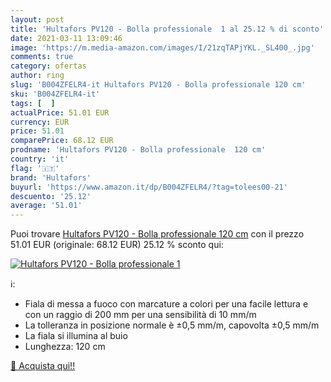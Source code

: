 ```yaml
---
layout: post
title: 'Hultafors PV120 - Bolla professionale  1 al 25.12 % di sconto'
date: 2021-03-11 13:09:46
image: 'https://m.media-amazon.com/images/I/21zqTAPjYKL._SL400_.jpg'
comments: true
category: ofertas
author: ring
slug: 'B004ZFELR4-it Hultafors PV120 - Bolla professionale 120 cm'
sku: 'B004ZFELR4-it'
tags: [  ]
actualPrice: 51.01 EUR
currency: EUR
price: 51.01
comparePrice: 68.12 EUR
prodname: 'Hultafors PV120 - Bolla professionale  120 cm'
country: 'it'
flag: '🇮🇹'
brand: 'Hultafors'
buyurl: 'https://www.amazon.it/dp/B004ZFELR4/?tag=tolees00-21'
descuento: '25.12'
average: '51.01'
---
```


Puoi trovare [Hultafors PV120 - Bolla professionale  120 cm](https://www.amazon.it/dp/B004ZFELR4/?tag=tolees00-21) con il prezzo 51.01 EUR (originale: 68.12 EUR) 25.12 % sconto qui:

[![Hultafors PV120 - Bolla professionale  1](https://m.media-amazon.com/images/I/21zqTAPjYKL._SL400_.jpg)](https://www.amazon.it/dp/B004ZFELR4/?tag=tolees00-21)

ℹ️:

- Fiala di messa a fuoco con marcature a colori per una facile lettura e con un raggio di 200 mm per una sensibilità di 10 mm/m
- La tolleranza in posizione normale è ±0,5 mm/m, capovolta ±0,5 mm/m
- La fiala si illumina al buio
- Lunghezza: 120 cm

[🛒 Acquista qui!!](https://www.amazon.it/dp/B004ZFELR4/?tag=tolees00-21)
